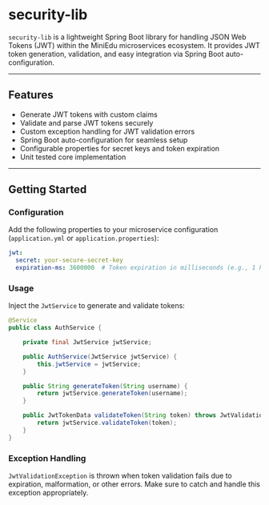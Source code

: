 # security-lib

`security-lib` is a lightweight Spring Boot library for handling JSON Web Tokens (JWT) within the MiniEdu microservices ecosystem. It provides JWT token generation, validation, and easy integration via Spring Boot auto-configuration.

---

## Features

- Generate JWT tokens with custom claims
- Validate and parse JWT tokens securely
- Custom exception handling for JWT validation errors
- Spring Boot auto-configuration for seamless setup
- Configurable properties for secret keys and token expiration
- Unit tested core implementation

---

## Getting Started

### Configuration

Add the following properties to your microservice configuration (`application.yml` or `application.properties`):

```yaml
jwt:
  secret: your-secure-secret-key
  expiration-ms: 3600000  # Token expiration in milliseconds (e.g., 1 hour)
```


### Usage
Inject the `JwtService` to generate and validate tokens:

```java
@Service
public class AuthService {

    private final JwtService jwtService;

    public AuthService(JwtService jwtService) {
        this.jwtService = jwtService;
    }

    public String generateToken(String username) {
        return jwtService.generateToken(username);
    }

    public JwtTokenData validateToken(String token) throws JwtValidationException {
        return jwtService.validateToken(token);
    }
}
```


### Exception Handling

`JwtValidationException` is thrown when token validation fails due to expiration, malformation, or other errors. Make sure to catch and handle this exception appropriately.
